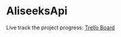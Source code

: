 # AliseeksApi

Live track the project progress: [Trello Board](https://trello.com/b/gLwSALHq/aliseeks)

